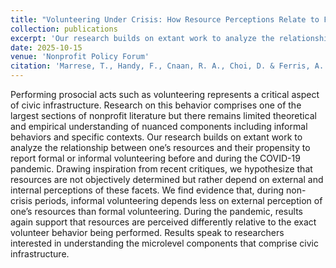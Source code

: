 ```yaml
---
title: "Volunteering Under Crisis: How Resource Perceptions Relate to Formal and Informal Civic Participation Before and During COVID-19"
collection: publications
excerpt: 'Our research builds on extant work to analyze the relationship between one’s resources and their propensity to report formal or informal volunteering before and during the COVID-19 pandemic.'
date: 2025-10-15
venue: 'Nonprofit Policy Forum'
citation: 'Marrese, T., Handy, F., Cnaan, R. A., Choi, D. & Ferris, A. (2025). Volunteering Under Crisis: How Resource Perceptions Relates to Formal and Informal Civic Participation Before and During COVID-19. <i> Nonprofit Policy Forum.</i>'
---
```

Performing prosocial acts such as volunteering represents a critical aspect of civic infrastructure. Research on this behavior comprises one of the largest sections of nonprofit literature but there remains limited theoretical and empirical understanding of nuanced components including informal behaviors and specific contexts. Our research builds on extant work to analyze the relationship between one’s resources and their propensity to report formal or informal volunteering before and during the COVID-19 pandemic. Drawing inspiration from recent critiques, we hypothesize that resources are not objectively determined but rather depend on external and internal perceptions of these facets. We find evidence that, during non-crisis periods, informal volunteering depends less on external perception of one’s resources than formal volunteering. During the pandemic, results again support that resources are perceived differently relative to the exact volunteer behavior being performed. Results speak to researchers interested in understanding the microlevel components that comprise civic infrastructure.
